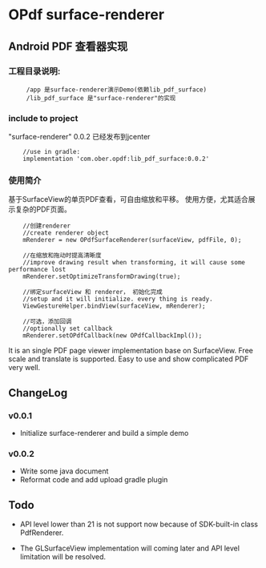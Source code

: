 # OPdf surface-renderer

## Android PDF 查看器实现

### 工程目录说明:

         /app 是surface-renderer演示Demo(依赖lib_pdf_surface)
         /lib_pdf_surface 是"surface-renderer"的实现
### include to project

"surface-renderer" 0.0.2 已经发布到jcenter 

        //use in gradle:
        implementation 'com.ober.opdf:lib_pdf_surface:0.0.2'

### 使用简介

基于SurfaceView的单页PDF查看，可自由缩放和平移。
使用方便，尤其适合展示复杂的PDF页面。

        //创建renderer 
        //create renderer object
        mRenderer = new OPdfSurfaceRenderer(surfaceView, pdfFile, 0);
        
        //在缩放和拖动时提高清晰度
        //improve drawing result when transforming, it will cause some performance lost
        mRenderer.setOptimizeTransformDrawing(true);
        
        //绑定surfaceView 和 renderer， 初始化完成
        //setup and it will initialize. every thing is ready.
        ViewGestureHelper.bindView(surfaceView, mRenderer);
        
        //可选，添加回调
        //optionally set callback
        mRenderer.setOPdfCallback(new OPdfCallbackImpl());
        
It is an single PDF page viewer implementation base on SurfaceView.
Free scale and translate is supported.
Easy to use and show complicated PDF very well.


ChangeLog
-----------
### v0.0.1
* Initialize surface-renderer and build a simple demo

### v0.0.2
* Write some java document
* Reformat code and add upload gradle plugin

Todo
-----
* API level lower than 21 is not support now because of SDK-built-in class PdfRenderer.

* The GLSurfaceView implementation will coming later and API level limitation will be resolved.
